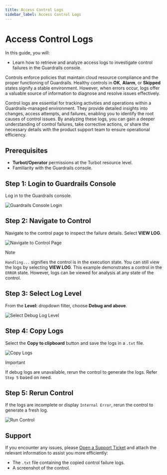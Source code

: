 ```yaml
---
title: Access Control Logs
sidebar_label: Access Control Logs
---
```


# Access Control Logs

In this guide, you will:
- Learn how to retrieve and analyze access logs to investigate control failures in the Guardrails console.

Controls enforce policies that maintain cloud resource compliance and the proper functioning of Guardrails. Healthy controls in **OK**, **Alarm**, or **Skipped** states signify a stable environment. However, when errors occur, logs offer a valuable source of information to diagnose and resolve issues effectively.

Control logs are essential for tracking activities and operations within a Guardrails-managed environment. They provide detailed insights into changes, access attempts, and failures, enabling you to identify the root causes of control issues. By analyzing these logs, you can gain a deeper understanding of control failures, take corrective actions, or share the necessary details with the product support team to ensure operational efficiency.


## Prerequisites

- **Turbot/Operator** permissions at the Turbot resource level.
- Familiarity with the Guardrails console.


## Step 1: Login to Guardrails Console

Log in to the Guardrails console.

![Guardrails Console Login](/images/docs/guardrails/guides/using-guardrails/troubleshooting/access-control-logs/guardrails-console-login.png)


## Step 2: Navigate to Control

Navigate to the control page to inspect the failure details. Select **VIEW LOG**.

![Navigate to Control Page](/images/docs/guardrails/guides/using-guardrails/troubleshooting/access-control-logs/guardrails-control-page.png)

> [!NOTE]
> `Handling...` signifies the control is in the execution state. You can still view the logs by selecting **VIEW LOG**. This example demonstrates a control in the `ERROR` state. However, logs can be viewed for analysis at any state of the control.


## Step 3: Select Log Level

From the **Level:** dropdown filter, choose **Debug and above**.

![Select Debug Log Level](/images/docs/guardrails/guides/using-guardrails/troubleshooting/access-control-logs/guardrails-select-debug-level.png)


## Step 4: Copy Logs

Select the **Copy to clipboard** button and save the logs in a `.txt` file.

![Copy Logs](/images/docs/guardrails/guides/using-guardrails/troubleshooting/access-control-logs/guardrails-copy-logs.png)

> [!IMPORTANT]
> If debug logs are unavailable, rerun the control to generate the logs. Refer `Step 5` based on need.

## Step 5: Rerun Control

If the logs are incomplete or display `Internal Error`, rerun the control to generate a fresh log.

![Run Control](/images/docs/guardrails/guides/using-guardrails/troubleshooting/access-control-logs/run-control.png)

## Support

If you encounter any issues, please [Open a Support Ticket](https://support.turbot.com) and attach the relevant information to assist you more efficiently:

- The `.txt` file containing the copied control failure logs.
- A screenshot of the control.

